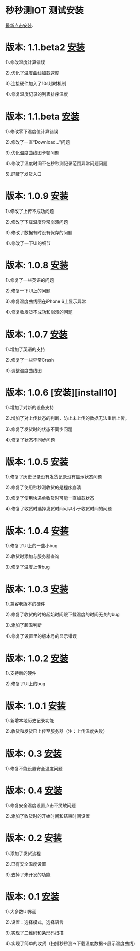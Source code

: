 # 秒秒测IOT 测试安装

[最新点击安装][install].

# 版本: 1.1.beta2  [安装][install15]

1).修改温度计算错误

2).优化了温度曲线加载速度

3).连接硬件加入了10s超时机制

4).修复温度记录的列表排序温度


# 版本: 1.1.beta  [安装][install14]

1).修改零下温度值计算错误

2).修改了一直“Download...”问题

3).优化温度曲线图卡顿问题

4).修改了温度时间不在秒秒测记录范围异常问题问题

5).屏蔽了发货入口

# 版本: 1.0.9  [安装][install13]

1).修改了上传不成功问题

2).修改了下载温度异常崩溃问题

3).修改了数据有时没有保存的问题

4).修改了一下UI的细节


# 版本: 1.0.8  [安装][install12]

1).修复了一些英语的问题

2).修复一下UI上的问题

3).修复温度曲线图在iPhone 6上显示异常

4).修复收发货不成功和崩溃的问题


# 版本: 1.0.7  [安装][install11]

1).增加了英语的支持

2).修复了一些异常Crash

3).调整温度曲线图


# 版本: 1.0.6  [安装][install10]

1).增加了对新的设备支持

2).增加了对上传状态的判断，防止未上传的数据无法重新上传。

3).修复了发货时的状态不同步问题

4).修复了状态不同步问题


# 版本: 1.0.5  [安装][install09]

1).修复了历史记录没有发货记录没有显示状态问题

2).修复了使用秒秒测收货的是程序崩溃

3).修复了使用快递单收货时可能一直加载状态

4).修复了收货时选择发货时间可以小于收货时间的问题


# 版本: 1.0.4  [安装][install08]

1).修复了UI上的一些小bug

2).收货时添加与服务器查询

3).修复了温度上传bug


# 版本: 1.0.3  [安装][install07]

1).兼容老版本的硬件

2).修复了收货的时的起始时间跟下载温度的时间无关的bug

3).添加了超温判断

4).修复了设置里的版本号的显示错误


# 版本: 1.0.2  [安装][install06]

1).支持新的硬件

2).修复了UI上的bug


# 版本: 1.0.1  [安装][install05]

1).新增本地历史记录功能

2).收货和发货已上传至服务器（注：上传温度失败）



# 版本: 0.3  [安装][install03]

1).修复不能设置安全温度问题

# 版本: 0.4  [安装][install04]

1).修复安全温度设置点击不灵敏问题

2).添加了收货时的开始时间和结束时间设置


# 版本: 0.2  [安装][install02]

1).添加了发货流程

2).已有安全温度设置

3).去掉了未开发的功能



# 版本: 0.1  [安装][install01]

1).大多数UI界面

2).设置：选择模式，选择语言

3).实现了二维码和条形码扫描

4).实现了简单的收货（扫描秒秒测->下载温度数据->展示温度曲线)


[install]: https://zhouliangshun.github.com/MMC/install.html
[install01]: https://zhouliangshun.github.com/MMC//MMC_IOT_0.1/install.html
[install02]: https://zhouliangshun.github.com/MMC//MMC_IOT_0.2/install.html
[install03]: https://zhouliangshun.github.com/MMC//MMC_IOT_0.3/install.html
[install04]: https://zhouliangshun.github.com/MMC//MMC_IOT_0.4/install.html
[install05]: https://zhouliangshun.github.com/MMC//MMC_IOT_1.0.1/install.html
[install06]: https://zhouliangshun.github.com/MMC//MMC_IOT_1.0.2/install.html
[install07]: https://zhouliangshun.github.com/MMC//MMC_IOT_1.0.3/install.html
[install08]: https://zhouliangshun.github.com/MMC//MMC_IOT_1.0.4/install.html
[install09]: https://zhouliangshun.github.com/MMC//MMC_IOT_1.0.5/install.html
[install11]: https://zhouliangshun.github.com/MMC//MMC_IOT_1.0.7/install.html
[install12]: https://zhouliangshun.github.com/MMC//MMC_IOT_1.0.8/install.html
[install13]: https://zhouliangshun.github.com/MMC//MMC_IOT_1.0.9/install.html
[install14]: https://zhouliangshun.github.com/MMC//MMC_IOT_1.1.beta/install.html
[install15]: https://zhouliangshun.github.com/MMC//MMC_IOT_1.1.beta2/install.html

